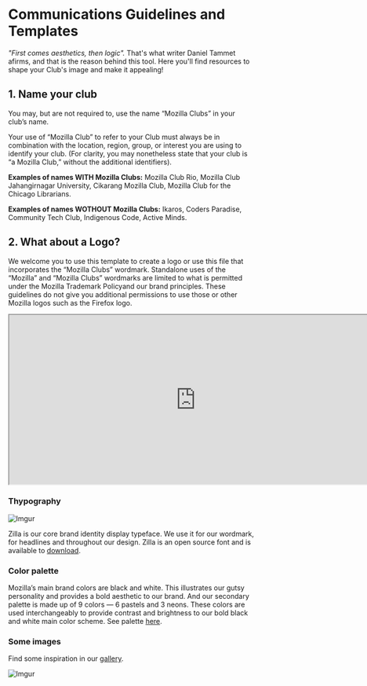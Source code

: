 # Communications Guidelines and Templates 

*"First comes aesthetics, then logic".* That's what writer Daniel Tammet afirms, and that is the reason behind this tool. Here you'll find resources to shape your Club's image and make it appealing!


## 1. Name your club

You may, but are not required to, use the name “Mozilla Clubs” in your club’s name. 
 
Your use of “Mozilla Club” to refer to your Club must always be in combination with the location, region, group, or interest you are using to identify your club. (For clarity, you may nonetheless state that your club is “a Mozilla Club,” without the additional identifiers).

**Examples of names WITH Mozilla Clubs:** Mozilla Club Rio, Mozilla Club Jahangirnagar University, Cikarang Mozilla Club, Mozilla Club for the Chicago Librarians.
 
**Examples of names WOTHOUT Mozilla Clubs:** Ikaros, Coders Paradise, Community Tech Club, Indigenous Code, Active Minds.


## 2. What about a Logo?

We welcome you to use this template to create a logo or use this file that incorporates the “Mozilla Clubs” wordmark. Standalone uses of the “Mozilla” and “Mozilla Clubs” wordmarks are limited to what is permitted under the Mozilla Trademark Policyand our brand principles. These guidelines do not give you additional permissions to use those or other Mozilla logos such as the Firefox logo. 

<iframe width="760" height="345" src="https://thimbleprojects.org/carotejada/272301/"></iframe>

### Thypography
![Imgur](http://i.imgur.com/mPlwXCc.jpg)

Zilla is our core brand identity display typeface. We use it for our wordmark, for headlines and throughout our design. Zilla is an open source font and is available to [download](https://github.com/mozilla/zilla-slab/tree/master/OTF_release%20files).

### Color palette

Mozilla’s main brand colors are black and white. This illustrates our gutsy personality and provides a bold aesthetic to our brand. And our secondary palette is made up of 9 colors — 6 pastels and 3 neons. These colors are used interchangeably to provide contrast and brightness to our bold black and white main color scheme. See palette [here](https://mozilla.ninja/visualelements/).

### Some images
Find some inspiration in our [gallery](https://mozilla.ninja/gallery/).

![Imgur](http://i.imgur.com/w8HJCH8.gif)

